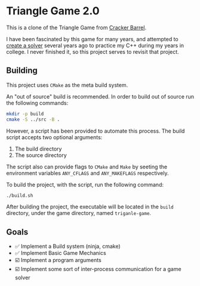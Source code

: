 # Triangle Game 2.0


This is a clone of the Triangle Game from [Cracker Barrel](https://blog.crackerbarrel.com/2021/08/13/how-to-beat-the-cracker-barrel-peg-game/).

I have been fascinated by this game for many years, and attempted to [create a solver](https://github.com/jamesraylittle/Triangle-Game) several years ago to practice my C++ during my years in college. I never finished it, so this project serves to revisit that project.

## Building

This project uses `CMake` as the meta build system.

An "out of source" build is recommended. In order to build out of source run the following commands:

```bash
mkdir -p build
cmake -S ../src -B .
```

However, a script has been provided to automate this process. The build script accepts two optional arguments:
1. The build directory
2. The source directory

The script also can provide flags to `CMake` and `Make` by seeting the environment variables `ANY_CFLAGS` and `ANY_MAKEFLAGS` respectively.

To build the project, with the script, run the following command:

```bash
./build.sh
```

After building the project, the executable will be located in the `build` directory, under the game directory, named `triganle-game`.

## Goals
* ✅ Implement a Build system (ninja, cmake)
* ✅ Implement Basic Game Mechanics
* ☑️ Implement a program arguments
* ☑️ Implement some sort of inter-process communication for a game solver